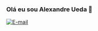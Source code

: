 ### Olá eu sou Alexandre Ueda 🫡

[![E-mail](https://img.shields.io/badge/Gmail-D14836?style=for-the-badge&logo=gmail&logoColor=white)](alexandre.ueda.dev@gmail.com)

